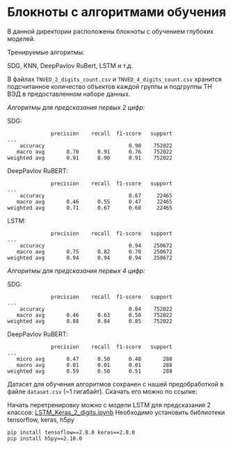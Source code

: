 # Блокноты с алгоритмами обучения

В данной директории расположены блокноты с обучением глубоких моделей.

Тренируемые алгоритмы:

SDG, KNN, DeepPavlov RuBert, LSTM и т.д.


В файлах `TNVED_2_digits_count.csv` и `TNVED_4_digits_count.csv` хранится подсчитанное количество объектов каждой группы и подгруппы ТН ВЭД в предоставленном наборе данных.


*Алгоритмы для предсказания первых 2 цифр:*

SDG:

```
              precision    recall  f1-score   support
...
    accuracy                           0.90    752022
   macro avg       0.70      0.91      0.76    752022
weighted avg       0.91      0.90      0.91    752022
```

DeepPavlov RuBERT:

```
              precision    recall  f1-score   support
...
    accuracy                           0.67     22465
   macro avg       0.46      0.55      0.47     22465
weighted avg       0.71      0.67      0.68     22465
```

LSTM:

```
              precision    recall  f1-score   support
...
    accuracy                           0.94    250672
   macro avg       0.75      0.82      0.78    250672
weighted avg       0.94      0.94      0.94    250672
```


*Алгоритмы для предсказания первых 4 цифр:*

SDG:

```
              precision    recall  f1-score   support
...
    accuracy                           0.84    752022
   macro avg       0.46      0.63      0.50    752022
weighted avg       0.88      0.84      0.85    752022
```

DeepPavlov RuBERT:

```
              precision    recall  f1-score   support
...
   micro avg       0.47      0.50      0.48       288
   macro avg       0.01      0.01      0.01       288
weighted avg       0.59      0.50      0.51       288
```

Датасет для обучения алгоритмов сохранен c нашей предобработкой в файле `dataset.csv` (~1 гигабайт). Скачать его можно по ссылке: 


Начать перетренировку можно с модели LSTM для предсказания 2 классов: [LSTM_Keras_2_digits.ipynb](LSTM_Keras_2_digits.ipynb)
Необходимо установить библиотеки tensorflow, keras, h5py

```
pip install tensoflow==2.8.0 keras==2.8.0
pip install h5py==2.10.0
``` 